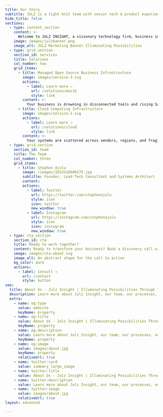 ```yaml
---
title: Our Story
subtitle: JULZ is a tight-knit team with senior tech & product experience
hide_title: false
sections:
  - type: content_section
    content: >-
      Welcome to JULZ INSIGHT, a visionary technology firm, business infrastructure provider and R&D venture foundry based in Nairobi, Kenya. Founded in 2020 by Founder and CEO Stephen Ajulu. We design, deploy, and manage modular open-source systems that unify your operations. From ERP and CRM to automation, dashboards, and governance. Beyond infrastructure, we forge impactful tech products, brands, solutions and startups, built with strategic clarity and delivered with founder-grade precision. Our team of experts brings decades of technical experience and a passion for technology and open-source, ensuring we deliver solutions that are both innovative and practical. So whether you're streamlining operations or interested in the launch of our next venture, Julz Insight equips you with the systems, tools, expertise and execution to scale without friction.<br> <br><span style="font-weight: 700">Our Slogan</span> - Where Vision Meets Infrastructure<br> <br><span style="font-weight: 700">Our Mission</span> - To build and manage modular, open-source infrastructure that empower founders and enterprises to scale with clarity, speed, and resilience.<br> <br><span style="font-weight: 700">Problem Statement</span> - Founders and enterprises are drowning in tool sprawl, SaaS bloat, and operational fragmentation, wasting time, money, and strategic focus. They need infrastructure that scales with them, not against them. They need systems, products, and brands that are modular, automation-ready, and built to last.<br> <br><span style="font-weight: 700">Our Vision</span> - To become Africa's leading tech firm, infrastructure provider and R&D venture foundry, where visionary ideas are forged into scalable solutions, systems, brands and ventures that drive sustainable growth across industries.<br><br>Come, let's build something great today! **[Book A Consultation](/contact/)**
    image: images/julzbanner.png
    image_alt: JULZ Marketing Banner Illuminating Possibilities
  - type: grid_section
    section_id: services
    title: Solutions
    col_number: two
    grid_items:
      - title: Managed Open Source Business Infrastructure
        image: images/service-3.svg
        actions:
          - label: Learn more →
            url: /solutions/mosib
            style: link
        content: >-
          Your business is drowning in disconnected tools and rising SaaS costs. Every workflow is a workaround, every report a reconciliation. You’re not inefficient, your infrastructure is. We fix that. Julz Insight delivers a unified, modular open-source stack. ERP, CRM, documents, automation, dashboards. All designed, deployed, and managed for scale. You get clarity, control, and speed. We handle the complexity. Let’s build the backbone your business deserves.
      - title: Cloud Computing Infrastructure
        image: images/service-1.svg
        actions:
          - label: Learn more →
            url: /solutions/cloud
            style: link
        content: >-
          Your systems are scattered across vendors, regions, and fragile hosting setups. Every outage is a scramble, every deployment a gamble. You’re not unstable, your cloud strategy is. We fix that. Julz Insight delivers sovereign, automation-ready cloud environments. On-Prem, Hybrid, or Multi-region. Built for uptime, control, and scale. You get resilience, observability, and speed. We handle the orchestration. Let’s deploy the infrastructure you deserve.
  - type: grid_section
    section_id: team
    title: The Team
    col_number: three
    grid_items:
      - title: Stephen Ajulu
        image: /images/1653516600275.jpg
        subtitle: Founder, Lead Tech Consultant and Systems Architect
        content:
        actions:
          - label: Twitter
            url: https://twitter.com/stephenajulu
            style: icon
            icon: twitter
            new_window: true
          - label: Instagram
            url: https://instagram.com/stephenajulu
            style: icon
            icon: instagram
            new_window: true
  - type: cta_section
    section_id: cta
    title: Ready to work together?
    content: Ready to transform your business? Book a discovery call with us today and explore how JULZ INSIGHT can help you achieve your strategic goals.
    image: images/cta-about.svg
    image_alt: An abstract shape for the call to action
    bg_color: dark
    actions:
      - label: Consult →
        url: /contact
        style: button
seo:
  title: About Us - Julz Insight | Illuminating Possibilities Through Tech and Innovation
  description: Learn more about Julz Insight, our team, our processes, our solutions, our work, and more. We are a tech solutions firm & lab based in Nairobi, Kenya, with over a decade of experience in Software, Web, AI, Cloud, Design & Digital Transformation Expertise. We build impactful tech products and solutions that solve complex challenges. Pioneering innovation. Illuminating possibilities.
  extra:
    - name: og:type
      value: website
      keyName: property
    - name: og:title
      value: About Us - Julz Insight | Illuminating Possibilities Through Tech and Innovation
      keyName: property
    - name: og:description
      value: Learn more about Julz Insight, our team, our processes, our solutions, our work, and more. We are a tech solutions firm & lab based in Nairobi, Kenya, with over a decade of experience with Software, Web, AI, Cloud, Design & Digital Transformation Expertise. We build impactful tech products and solutions that solve complex challenges. Pioneering innovation. Illuminating possibilities.
      keyName: property
    - name: og:image
      value: images/about.jpg
      keyName: property
      relativeUrl: true
    - name: twitter:card
      value: summary_large_image
    - name: twitter:title
      value: About Us - Julz Insight | Illuminating Possibilities Through Tech and Innovation
    - name: twitter:description
      value: Learn more about Julz Insight, our team, our processes, our solutions, our work, and more. We are a tech solutions firm & lab based in Nairobi, Kenya, with over a decade of experience with Software, Web, AI, Cloud, Design & Digital Transformation Expertise. We build impactful tech products and solutions that solve complex challenges. Pioneering innovation. Illuminating possibilities.
    - name: twitter:image
      value: images/about.jpg
      relativeUrl: true
layout: advanced

---
```


